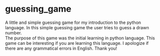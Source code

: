 # guessing_game
A little and simple guessing game for my introduction to the python language. 
In this simple guessing game the user tries to guess a drawn number.  
The purpose of this game was the initial learning in python language. 
This game can be interesting if you are learning this language.
I apologize if there are any grammatical errors in English.
Thank you!
